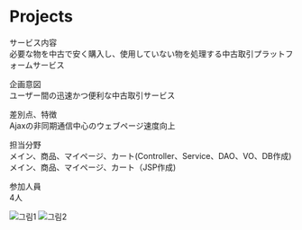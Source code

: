 # Projects    
    
サービス内容    
必要な物を中古で安く購入し、使用していない物を処理する中古取引プラットフォームサービス   
    
企画意図    
ユーザー間の迅速かつ便利な中古取引サービス   
    
差別点、特徴    
Ajaxの非同期通信中心のウェブページ速度向上   
    
担当分野    
メイン、商品、マイページ、カート(Controller、Service、DAO、VO、DB作成)    
メイン、商品、マイページ、カート（JSP作成)       

参加人員    
4人
    
    
    
![그림1](https://user-images.githubusercontent.com/93306929/184526808-f1aa312e-5e91-405c-98d2-f0b57415dbeb.png)
![그림2](https://user-images.githubusercontent.com/93306929/184526811-c2294641-796a-44f8-ae26-53228b4b636c.png)
